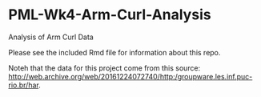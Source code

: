 # PML-Wk4-Arm-Curl-Analysis
Analysis of Arm Curl Data

Please see the included Rmd file for information about this repo. 

Noteh that the data for this project come from this source: http://web.archive.org/web/20161224072740/http:/groupware.les.inf.puc-rio.br/har. 
